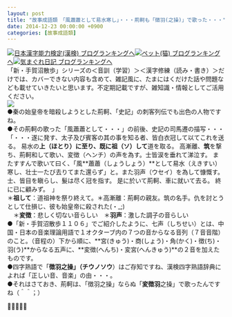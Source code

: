 ```yaml
---
layout: post
title: "故事成語類　「風蕭蕭として易水寒し」・・・荊軻も「徴羽(之操)」で歌った・・・"
date: 2014-12-23 00:00:00 +0900
categories: [故事成語類]
---
```


[![](/syuusyuu9701/assets/images/故事成語類-「風蕭蕭として易水寒し」・・・荊軻も「徴羽(之操)」で歌った・・・-br_c_3028_1.gif)](http://blog.with2.net/link.php?1659096:3028 "日本漢字能力検定(漢検) ブログランキングへ")[日本漢字能力検定(漢検) ブログランキングへ](http://blog.with2.net/link.php?1659096:3028)[![](/syuusyuu9701/assets/images/故事成語類-「風蕭蕭として易水寒し」・・・荊軻も「徴羽(之操)」で歌った・・・-br_c_1348_1.gif)](http://blog.with2.net/link.php?1659096:1348 "ペット(猫) ブログランキングへ")[ペット(猫) ブログランキングへ](http://blog.with2.net/link.php?1659096:1348)[![](/syuusyuu9701/assets/images/故事成語類-「風蕭蕭として易水寒し」・・・荊軻も「徴羽(之操)」で歌った・・・-br_c_9257_1.gif)](http://blog.with2.net/link.php?1659096:9257 "気まぐれ日記 ブログランキングへ")[気まぐれ日記 ブログランキングへ](http://blog.with2.net/link.php?1659096:9257)  
「新・手賀沼散歩」シリーズの＜音訓（学習）＞＜漢字修練（読み・書き）＞だけでは、カバーできない内容も含めて、雑記風に、たまにはくだけた話や問題なども載せていきたいと思います。不定期記載ですが、雑知識・情報としてご活用ください。  
![](/syuusyuu9701/assets/images/故事成語類-「風蕭蕭として易水寒し」・・・荊軻も「徴羽(之操)」で歌った・・・-d707c9a0a0bcc837544e7a33a36dbfd8.jpg)  
●秦の始皇帝を暗殺しようとした荊軻、「史記」の刺客列伝でも出色の人物ですね。  
●その荊軻の歌った「風蕭蕭として・・・」の前後、史記の司馬遷の描写・・・  
「・・・遂に発す、太子及び賓客の其の事を知る者、皆白衣冠して以てこれを送る。 易水の**上（ほとり）**に至り、既に**祖（ソ）して**道を取る。 高漸離、**筑**を撃ち、荊軻和して歌い、変徴（ヘンチ）の声を為す。士皆涙を垂れて涕泣す。 またすすんで歌いて曰く、「風**蕭蕭（しょうしょう）**として易水（えきすい）寒し、壮士一たび去りてまた還らず」と。また羽声（ウセイ）を為して慷慨す。 士、皆目を瞋らし、髮は尽く冠を指す。 是に於いて荊軻、車に就いて去る。 終に已に顧みず。　」  
＊**祖して**：道祖神を祭り終えて。＊高漸離：荊軻の親友。筑の名手。仇を討とうとして仕損じ、彼も始皇帝に殺された(・\_;)  
　＊**変徴**：悲しく切ない音らしい　＊**羽声**：激した調子の音らしい  
●「新・手賀沼散歩１１０６」でご紹介したように、七声（しちせい）とは、中国・日本の音楽理論用語で１オクターブ内の７つの音からなる音列（７音音階）のこと。（音程の）下から順に、**宮(きゅう)・商(しょう)・角(かく)・徴(ち)・羽(う)**からなる五声に、**変徴(へんち)・変宮(へんきゅう)**の２音を加えたものです。  
●四字熟語で「**徴羽之操」（チウノソウ**）はご存知ですね、漢検四字熟語辞典によれば「正しい音、音楽」の由・・・。  
●それはさておき、荊軻は、「徴羽之操」ならぬ「**変徴羽**之操」で歌ったんですね（＾＾；）  
  
👋👋👋👋👋  